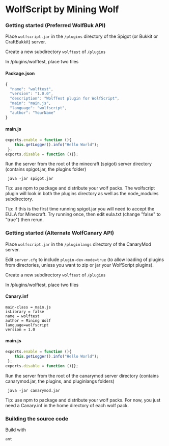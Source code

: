 # WolfScript by Mining Wolf

### Getting started  (Preferred WolfBuk API)

Place `wolfscript.jar` in the `/plugins` directory of the Spigot (or Bukkit or CraftBukkit) server. 

Create a new subdirectory `wolftest` of `/plugins`

In /plugins/wolftest, place two files

#### Package.json

``` js
{
  "name": "wolftest",
  "version": "1.0.0",
  "description": "WolfTest plugin for WolfScript",
  "main": "main.js",
  "language": "wolfscript",
  "author": "YourName"
}
 ```

#### main.js

``` js
exports.enable = function (){ 
    this.getLogger().info("Hello World");
 };
exports.disable = function (){};
 ```
 
 
Run the server from the root of the minecraft (spigot) server directory (contains spigot.jar, the plugins folder)
 
     java -jar spigot.jar

Tip:  use npm to package and distribute your wolf packs.  The wolfscript plugin will look in both the plugins directory as well as the node_modules subdirectory.

Tip:  if this is the first time running spigot.jar you will need to accept the EULA for Minecraft.  Try running once, then edit eula.txt (change "false" to "true") then rerun.


### Getting started (Alternate WolfCanary API)

Place `wolfscript.jar` in the `/pluginlangs` directory of the CanaryMod server. 

Edit `server.cfg` to include `plugin-dev-mode=true` (to allow loading of plugins from directories, unless you want to zip or jar your WolfScript plugins).

Create a new subdirectory `wolftest` of `/plugins`

In /plugins/wolftest, place two files

#### Canary.inf

    main-class = main.js
    isLibrary = false
    name = wolftest
    author = Mining Wolf
    language=wolfscript
    version = 1.0

#### main.js

``` js
exports.enable = function (){ 
    this.getLogger().info("Hello World");
 };
exports.disable = function (){};
 ```
 
 
Run the server from the root of the canarymod server directory (contains canarymod.jar, the plugins, and pluginlangs folders)
 
     java -jar canarymod.jar


Tip:  use npm to package and distribute your wolf packs.  For now, you just need a Canary.inf in the home directory of each wolf pack.

### Building the source code

Build with 

    ant


